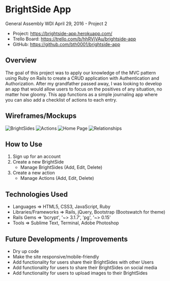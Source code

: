 # BrightSide App
General Assembly WDI April 29, 2016 - Project 2

- Project: https://brightside-app.herokuapp.com/
- Trello Board: https://trello.com/b/hhRVjVAu/brightside-app
- GitHub: https://github.com/bth0001/brightside-app

## Overview
The goal of this project was to apply our knowledge of the MVC pattern using Ruby on Rails to create a CRUD application with Authentication and Authorization. After my grandfather passed away, I was looking to develop an app that would allow users to focus on the positives of any situation, no matter how gloomy.  This app functions as a simple journaling app where you can also add a checklist of actions to each entry.

## Wireframes/Mockups
![BrightSides](http://i.imgur.com/C2tzlpo.jpg)
![Actions](http://i.imgur.com/oZYyn4K.jpg)
![Home Page](http://i.imgur.com/OKPD8iP.jpg)
![Relationships](http://i.imgur.com/pKPAwHS.jpg)

## How to Use
1. Sign up for an account
2. Create a new BrightSide
	- Manage BrightSides (Add, Edit, Delete)
3. Create a new action
	- Manage Actions (Add, Edit, Delete) 
	

## Technologies Used
- Languages => HTML5, CSS3, JavaScript, Ruby
- Libraries/Frameworks => Rails, jQuery, Bootstrap (Bootswatch for theme)
- Rails Gems => 'bcrypt', '~> 3.1.7', 'pg', '~> 0.15'
- Tools => Sublime Text, Terminal, Adobe Photoshop

## Future Developments / Improvements
- Dry up code
- Make the site responsive/mobile-friendly
- Add functionality for users share their BrightSides with other Users
- Add functionality for users to share their BrightSides on social media
- Add functionality for users to upload images to their BrightSides
